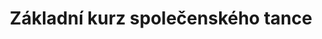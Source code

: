 ---
layout: "pages/courses/spolecensky-tanec-zakladni.njk"

title: 'Základní kurz společenského tance'
description: 'Základní kurz společenského tance v Letohradě váš naučí valčík, tango, cha-cha a další tance s profesionálním vedením a přátelskou atmosférou.'
permalink: 'tanecni-kurzy/spolecensky-tanec-zakladni/'

eleventyNavigation:
  key: Základní kurz
  parent: Společenský tanec
  order: 100


landing:
  breadcrumbs:
    - title: Domů
      url: /

    - title: Společenský tanec

    - title: Základní kurz


contentOne:
  topper: Základní kurz
  heading: Výuka společenského tance krok za krokem

  text:
    - paragraph: Základní kurz společenského tance je ideální volbou pro všechny, kteří se chtějí naučit základy klasických i moderních tanců a získat jistotu na tanečním parketu. Kurz je určen úplným začátečníkům i těm, kteří si chtějí osvěžit své taneční dovednosti.

    - paragraph: Naučíte se správné držení těla, vedení a následování partnera i základní krokové variace nejznámějších společenských tanců.

    - paragraph: Výuka probíhá v přátelské a uvolněné atmosféře, takže se nemusíte bát, pokud jste nikdy předtím netančili. Instruktoři vám vše trpělivě vysvětlí a povedou vás krok za krokem.

    - paragraph: Kurz společenského tance vám nepřinese jen taneční dovednosti, ale i radost z pohybu, lepší kondici a sebevědomí při každé společenské příležitosti. Tanec se tak pro vás může stát nejen novým koníčkem, ale i krásným způsobem, jak trávit čas s partnerem či přáteli.

  cta: Rezervace
  ctaUrl: https://tanecni-studio-ka-z-s.reservio.com/

  imageUrl: /assets/images/courses/spolecensky_tanec_zakladni.png
  imageAlt: Mladý pár na základním kurzu společenského tance
---